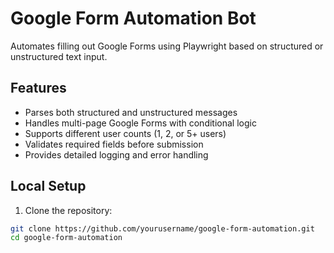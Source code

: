 # Google Form Automation Bot

Automates filling out Google Forms using Playwright based on structured or unstructured text input.

## Features

- Parses both structured and unstructured messages
- Handles multi-page Google Forms with conditional logic
- Supports different user counts (1, 2, or 5+ users)
- Validates required fields before submission
- Provides detailed logging and error handling

## Local Setup

1. Clone the repository:
```bash
git clone https://github.com/yourusername/google-form-automation.git
cd google-form-automation